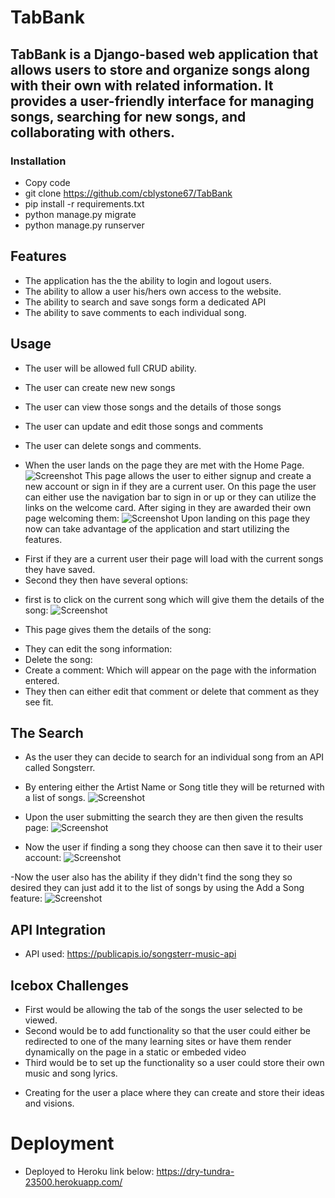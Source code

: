 # TabBank
## TabBank is a Django-based web application that allows users to store and organize songs along with their own with related information. It provides a user-friendly interface for managing songs, searching for new songs, and collaborating with others.

### Installation
* Copy code
* git clone <https://github.com/cblystone67/TabBank>
* pip install -r requirements.txt
* python manage.py migrate
* python manage.py runserver

## Features
* The application has the the ability to login and logout users.
* The ability to allow a user his/hers own access to the website.
* The ability to search and save songs form a dedicated API
* The ability to save comments to each individual song.

## Usage
* The user will be allowed full CRUD ability.
* The user can create new new songs
* The user can view those songs and the details of those songs
* The user can update and edit those songs and comments
* The user can delete songs and comments.

* When the user lands on the page they are met with the Home Page.
![Screenshot](main_app/static/images/HomePage.png)
This page allows the user to either signup and create a new account or sign in if they are a current user.
On this page the user can either use the navigation bar to sign in or up or they can utilize the links on the welcome card.
After siging in they are awarded their own page welcoming them: 
![Screenshot](main_app/static/images/Logged%20In.png)
Upon landing on this page they now can take advantage of the application and start utilizing the features.
- First if they are a current user their page will load with the current songs they have saved.
- Second they then have several options: 
* first is to click on the current song which will give them the details of the song: 
![Screenshot](main_app/static/images/DetailsPage.png)
 - This page gives them the details of the song:
 * They can edit the song information:
 * Delete the song:
 * Create a comment: Which will appear on the page with the information entered.
 * They then can either edit that comment or delete that comment as they see fit.

## The Search
- As the user they can decide to search for an individual song from an API called Songsterr.
* By entering either the Artist Name or Song title they will be returned with a list of songs.
![Screenshot](main_app/static/images/SearchPage.png)

- Upon the user submitting the search they are then given the results page:
![Screenshot](main_app/static/images/ResultsPage.png)

- Now the user if finding a song they choose can then save it to their user account:
![Screenshot](main_app/static/images/DetailsPage.png)

-Now the user also has the ability if they didn't find the song they so desired they can just add it to the list of songs by using the Add a Song feature:
![Screenshot](main_app/static/images/AddSong.png)


## API Integration
* API used: <https://publicapis.io/songsterr-music-api>

## Icebox Challenges
* First would be allowing the tab of the songs the user selected to be viewed.
* Second would be to add functionality so that the user could either be redirected to one of the many learning sites or have them render dynamically on the page in a static or embeded video
* Third would be to set up the functionality so a user could store their own music and song lyrics.  
- Creating for the user a place where they can create and store their ideas and visions.


# Deployment
* Deployed to Heroku link below:
<https://dry-tundra-23500.herokuapp.com/>




